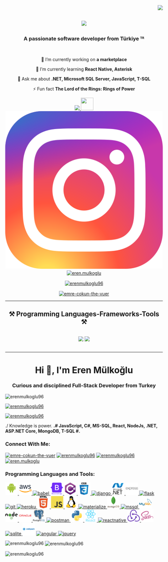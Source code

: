 <img align="right" src="https://visitor-badge.laobi.icu/badge?page_id=salesp07.salesp07" />

<h1 align="center">
    <img src="https://readme-typing-svg.herokuapp.com/?font=Righteous&size=35&center=true&vCenter=true&width=500&height=70&duration=4000&lines=Hi!+👋;+I'm+Eren+Mülkoğlu!;" />
</h1>

<h3 align="center">A passionate software developer from Türkiye ᵀᴿ</h3>

<br/>

<div align="center">
 
 🔭 I’m currently working on **a marketplace**
 
 🌱 I’m currently learning **React Native, Asterisk**

💬 Ask me about **.NET, Microsoft SQL Server, JavaScript, T-SQL**

⚡ Fun fact **The Lord of the Rings: Rings of Power**

 </div>
 
<div align="center"> 
  <a href="mailto:erenmulkoglu@gmail.com">
    <img src="https://img.shields.io/badge/Gmail-333333?style=for-the-badge&logo=gmail&logoColor=red" />
  </a>
  <a href="https://www.linkedin.com/in/erenmulkoglu96/" target="_blank">
    <img src="https://img.shields.io/badge/LinkedIn-0077B5?style=for-the-badge&logo=linkedin&logoColor=white" target="_blank" width="40" height="40" />
  </a>
     <a href="https://www.instagram.com/eren.mulkoglu/" target="_blank">
    <img src="https://raw.githubusercontent.com/tandpfun/skill-icons/main/icons/Instagram.svg?style=for-the-badge&logo=instagram&logoColor=white" target="_blank" />
  </a>
<a href="https://www.instagram.com/eren.mulkoglu/" target="blank"><img align="center" src="https://raw.githubusercontent.com/rahuldkjain/github-profile-readme-generator/master/src/images/icons/Social/instagram.svg" alt="eren.mulkoglu" height="30" width="40" /></a>
  
<a href="https://twitter.com/erenmulkoglu96" target="blank"><img align="center" src="https://raw.githubusercontent.com/rahuldkjain/github-profile-readme-generator/master/src/images/icons/Social/twitter.svg" alt="erenmulkoglu96" height="30" width="40" /></a>

<a href="https://codepen.io/Eren-M-lkolu" target="blank"><img align="center" src="https://raw.githubusercontent.com/rahuldkjain/github-profile-readme-generator/master/src/images/icons/Social/codepen.svg" alt="emre-cokun-the-vuer" height="30" width="40" /></a>
  
</div>

 <hr/>
 
<h2 align="center">⚒️ Programming Languages-Frameworks-Tools ⚒️</h2>
<br/>
<div align="center">
    <img src="https://skillicons.dev/icons?i=react,cs,bootstrap,html,css,visualstudio,vscode,github,figma,git,jquery,angular,linux," />
    <img src="https://skillicons.dev/icons?i=nodejs,dotnet,babel,androidstudio,python,bash,javascript,typescript,express,cloudflare,mongodb,codepen,mysql,flask,webpack,sqlite,redux,postman,postgresql"/>
<br>
</div>

<br/>
<hr/>


<h1 align="center">Hi 👋, I'm Eren Mülkoğlu</h1>
<h3 align="center">Curious and disciplined Full-Stack Developer from Turkey</h3>

<p align="left"> <img src="https://komarev.com/ghpvc/?username=erenmulkoglu96&label=Profile%20views&color=0e75b6&style=flat" alt="erenmulkoglu96" /> </p>

<p align="left"> <a href="https://github.com/ryo-ma/github-profile-trophy"><img src="https://github-profile-trophy.vercel.app/?username=erenmulkoglu96" alt="erenmulkoglu96" /></a> </p>

<p align="left"> <a href="https://twitter.com/erenmulkoglu96" target="blank"><img src="https://img.shields.io/twitter/follow/erenmulkoglu96?logo=twitter&style=for-the-badge" alt="erenmulkoglu96" /></a> </p>

./ Knowledge is power. <strong>.# JavaScript, C#, MS-SQL, React, NodeJs, .NET, ASP.NET Core, MongoDB, T-SQL #.</strong>

<h3 align="left">Connect With Me:</h3>
<p align="left">
<a href="https://codepen.io/Eren-M-lkolu" target="blank"><img align="center" src="https://raw.githubusercontent.com/rahuldkjain/github-profile-readme-generator/master/src/images/icons/Social/codepen.svg" alt="emre-cokun-the-vuer" height="30" width="40" /></a>
<a href="https://twitter.com/erenmulkoglu96" target="blank"><img align="center" src="https://raw.githubusercontent.com/rahuldkjain/github-profile-readme-generator/master/src/images/icons/Social/twitter.svg" alt="erenmulkoglu96" height="30" width="40" /></a>
<a href="https://www.linkedin.com/in/erenmulkoglu96/" target="blank"><img align="center" src="https://raw.githubusercontent.com/rahuldkjain/github-profile-readme-generator/master/src/images/icons/Social/linked-in-alt.svg" alt="erenmulkoglu96" height="30" width="40" /></a>
<a href="https://www.instagram.com/eren.mulkoglu/" target="blank"><img align="center" src="https://raw.githubusercontent.com/rahuldkjain/github-profile-readme-generator/master/src/images/icons/Social/instagram.svg" alt="eren.mulkoglu" height="30" width="40" /></a>
</p>

<h3 align="left">Programming Languages and Tools:</h3>
<p align="left"> <a href="https://developer.android.com" target="_blank" rel="noreferrer"> <img src="https://raw.githubusercontent.com/devicons/devicon/master/icons/android/android-original-wordmark.svg" alt="android" width="40" height="40"/> </a> <a href="https://aws.amazon.com" target="_blank" rel="noreferrer"> <img src="https://raw.githubusercontent.com/devicons/devicon/master/icons/amazonwebservices/amazonwebservices-original-wordmark.svg" alt="aws" width="40" height="40"/> </a> <a href="https://babeljs.io/" target="_blank" rel="noreferrer"> <img src="https://www.vectorlogo.zone/logos/babeljs/babeljs-icon.svg" alt="babel" width="40" height="40"/> </a> <a href="https://getbootstrap.com" target="_blank" rel="noreferrer"> <img src="https://raw.githubusercontent.com/devicons/devicon/master/icons/bootstrap/bootstrap-plain-wordmark.svg" alt="bootstrap" width="40" height="40"/> </a> <a href="https://www.w3schools.com/cs/" target="_blank" rel="noreferrer"> <img src="https://raw.githubusercontent.com/devicons/devicon/master/icons/csharp/csharp-original.svg" alt="csharp" width="40" height="40"/> </a> <a href="https://www.w3schools.com/css/" target="_blank" rel="noreferrer"> <img src="https://raw.githubusercontent.com/devicons/devicon/master/icons/css3/css3-original-wordmark.svg" alt="css3" width="40" height="40"/> </a> <a href="https://www.djangoproject.com/" target="_blank" rel="noreferrer"> <img src="https://cdn.worldvectorlogo.com/logos/django.svg" alt="django" width="40" height="40"/> </a> <a href="https://dotnet.microsoft.com/" target="_blank" rel="noreferrer"> <img src="https://raw.githubusercontent.com/devicons/devicon/master/icons/dot-net/dot-net-original-wordmark.svg" alt="dotnet" width="40" height="40"/> </a> <a href="https://expressjs.com" target="_blank" rel="noreferrer"> <img src="https://raw.githubusercontent.com/devicons/devicon/master/icons/express/express-original-wordmark.svg" alt="express" width="40" height="40"/> </a> <a href="https://flask.palletsprojects.com/" target="_blank" rel="noreferrer"> <img src="https://www.vectorlogo.zone/logos/pocoo_flask/pocoo_flask-icon.svg" alt="flask" width="40" height="40"/> </a> <a href="https://git-scm.com/" target="_blank" rel="noreferrer"> <img src="https://www.vectorlogo.zone/logos/git-scm/git-scm-icon.svg" alt="git" width="40" height="40"/> </a> <a href="https://heroku.com" target="_blank" rel="noreferrer"> <img src="https://www.vectorlogo.zone/logos/heroku/heroku-icon.svg" alt="heroku" width="40" height="40"/> </a> <a href="https://www.w3.org/html/" target="_blank" rel="noreferrer"> <img src="https://raw.githubusercontent.com/devicons/devicon/master/icons/html5/html5-original-wordmark.svg" alt="html5" width="40" height="40"/> </a> <a href="https://developer.mozilla.org/en-US/docs/Web/JavaScript" target="_blank" rel="noreferrer"> <img src="https://raw.githubusercontent.com/devicons/devicon/master/icons/javascript/javascript-original.svg" alt="javascript" width="40" height="40"/> </a> <a href="https://www.linux.org/" target="_blank" rel="noreferrer"> <img src="https://raw.githubusercontent.com/devicons/devicon/master/icons/linux/linux-original.svg" alt="linux" width="40" height="40"/> </a> <a href="https://materializecss.com/" target="_blank" rel="noreferrer"> <img src="https://raw.githubusercontent.com/prplx/svg-logos/5585531d45d294869c4eaab4d7cf2e9c167710a9/svg/materialize.svg" alt="materialize" width="40" height="40"/> </a> <a href="https://www.mongodb.com/" target="_blank" rel="noreferrer"> <img src="https://raw.githubusercontent.com/devicons/devicon/master/icons/mongodb/mongodb-original-wordmark.svg" alt="mongodb" width="40" height="40"/> </a> <a href="https://www.microsoft.com/en-us/sql-server" target="_blank" rel="noreferrer"> <img src="https://www.svgrepo.com/show/303229/microsoft-sql-server-logo.svg" alt="mssql" width="40" height="40"/> </a> <a href="https://www.mysql.com/" target="_blank" rel="noreferrer"> <img src="https://raw.githubusercontent.com/devicons/devicon/master/icons/mysql/mysql-original-wordmark.svg" alt="mysql" width="40" height="40"/> </a> <a href="https://nodejs.org" target="_blank" rel="noreferrer"> <img src="https://raw.githubusercontent.com/devicons/devicon/master/icons/nodejs/nodejs-original-wordmark.svg" alt="nodejs" width="40" height="40"/> </a> <a href="https://www.oracle.com/" target="_blank" rel="noreferrer"> <img src="https://raw.githubusercontent.com/devicons/devicon/master/icons/oracle/oracle-original.svg" alt="oracle" width="40" height="40"/> </a> <a href="https://www.postgresql.org" target="_blank" rel="noreferrer"> <img src="https://raw.githubusercontent.com/devicons/devicon/master/icons/postgresql/postgresql-original-wordmark.svg" alt="postgresql" width="40" height="40"/> </a> <a href="https://postman.com" target="_blank" rel="noreferrer"> <img src="https://www.vectorlogo.zone/logos/getpostman/getpostman-icon.svg" alt="postman" width="40" height="40"/> </a> <a href="https://www.python.org" target="_blank" rel="noreferrer"> <img src="https://raw.githubusercontent.com/devicons/devicon/master/icons/python/python-original.svg" alt="python" width="40" height="40"/> </a> <a href="https://reactjs.org/" target="_blank" rel="noreferrer"> <img src="https://raw.githubusercontent.com/devicons/devicon/master/icons/react/react-original-wordmark.svg" alt="react" width="40" height="40"/> </a> <a href="https://reactnative.dev/" target="_blank" rel="noreferrer"> <img src="https://reactnative.dev/img/header_logo.svg" alt="reactnative" width="40" height="40"/> </a> <a href="https://redux.js.org" target="_blank" rel="noreferrer"> <img src="https://raw.githubusercontent.com/devicons/devicon/master/icons/redux/redux-original.svg" alt="redux" width="40" height="40"/> </a> <a href="https://sass-lang.com" target="_blank" rel="noreferrer"> <img src="https://raw.githubusercontent.com/devicons/devicon/master/icons/sass/sass-original.svg" alt="sass" width="40" height="40"/> </a> <a href="https://www.sqlite.org/" target="_blank" rel="noreferrer"> <img src="https://www.vectorlogo.zone/logos/sqlite/sqlite-icon.svg" alt="sqlite" width="40" height="40"/> </a> <a href="https://webpack.js.org" target="_blank" rel="noreferrer"> <img src="https://raw.githubusercontent.com/devicons/devicon/d00d0969292a6569d45b06d3f350f463a0107b0d/icons/webpack/webpack-original-wordmark.svg" alt="webpack" width="40" height="40"/></a> <a href="https://angular.io" target="_blank" rel="noreferrer"> <img src="https://angular.io/assets/images/logos/angular/angular.svg" alt="angular" width="40" height="40"/> <a href="https://jquery.com" target="_blank" rel="noreferrer"> <img src="https://avatars.githubusercontent.com/u/70142?s=280&v=4" alt="jquery" width="40" height="40"/></a> 


<p><img align="left" src="https://github-readme-stats.vercel.app/api/top-langs?username=erenmulkoglu96&show_icons=true&locale=en&layout=compact" alt="erenmulkoglu96" /></p>

<p>&nbsp;<img align="center" src="https://github-readme-stats.vercel.app/api?username=erenmulkoglu96&show_icons=true&locale=en" alt="erenmulkoglu96" /></p>

<p><img align="center" src="https://github-readme-streak-stats.herokuapp.com/?user=erenmulkoglu96&" alt="erenmulkoglu96" /></p>
